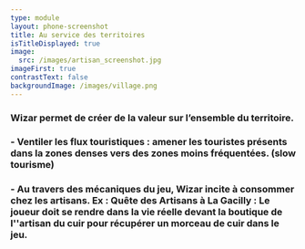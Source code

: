 ```yaml
---
type: module
layout: phone-screenshot
title: Au service des territoires
isTitleDisplayed: true
image:
  src: /images/artisan_screenshot.jpg
imageFirst: true
contrastText: false
backgroundImage: /images/village.png
---
```

### Wizar permet de créer de la valeur sur l’ensemble du territoire. 
### - Ventiler les flux touristiques : amener les touristes présents dans la zones denses vers des zones moins fréquentées. (slow tourisme)
### - Au travers des mécaniques du jeu, Wizar incite à consommer chez les artisans. Ex : Quête des Artisans à La Gacilly : Le joueur doit se rendre dans la vie réelle devant la boutique de l''artisan du cuir pour récupérer un morceau de cuir dans le jeu.

